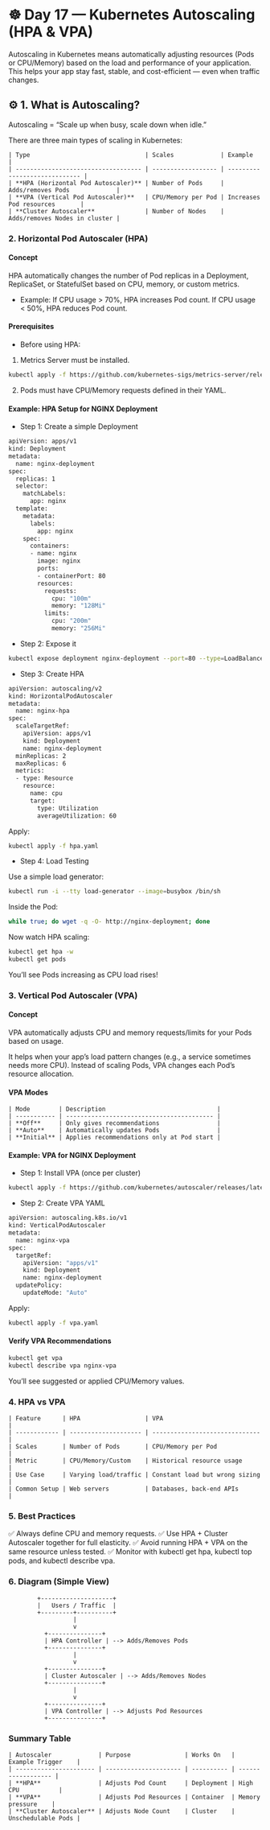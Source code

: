 # ☸️ Day 17 — Kubernetes Autoscaling (HPA & VPA)

Autoscaling in Kubernetes means automatically adjusting resources (Pods or CPU/Memory) based on the load and performance of your application.
This helps your app stay fast, stable, and cost-efficient — even when traffic changes.

## ⚙️ 1. What is Autoscaling?

Autoscaling = “Scale up when busy, scale down when idle.”

There are three main types of scaling in Kubernetes:

``` text
| Type                                | Scales             | Example                       |
| ----------------------------------- | ------------------ | ----------------------------- |
| **HPA (Horizontal Pod Autoscaler)** | Number of Pods     | Adds/removes Pods             |
| **VPA (Vertical Pod Autoscaler)**   | CPU/Memory per Pod | Increases Pod resources       |
| **Cluster Autoscaler**              | Number of Nodes    | Adds/removes Nodes in cluster |
```
### 2. Horizontal Pod Autoscaler (HPA)

#### Concept

HPA automatically changes the number of Pod replicas in a Deployment, ReplicaSet, or StatefulSet based on CPU, memory, or custom metrics.

- Example:
If CPU usage > 70%, HPA increases Pod count.
If CPU usage < 50%, HPA reduces Pod count.

#### Prerequisites

- Before using HPA:

1) Metrics Server must be installed.

``` bash
kubectl apply -f https://github.com/kubernetes-sigs/metrics-server/releases/latest/download/components.yaml
```

2) Pods must have CPU/Memory requests defined in their YAML.

#### Example: HPA Setup for NGINX Deployment

- Step 1: Create a simple Deployment

``` bash
apiVersion: apps/v1
kind: Deployment
metadata:
  name: nginx-deployment
spec:
  replicas: 1
  selector:
    matchLabels:
      app: nginx
  template:
    metadata:
      labels:
        app: nginx
    spec:
      containers:
      - name: nginx
        image: nginx
        ports:
        - containerPort: 80
        resources:
          requests:
            cpu: "100m"
            memory: "128Mi"
          limits:
            cpu: "200m"
            memory: "256Mi"
```

- Step 2: Expose it

``` bash
kubectl expose deployment nginx-deployment --port=80 --type=LoadBalancer
```
- Step 3: Create HPA

``` bash
apiVersion: autoscaling/v2
kind: HorizontalPodAutoscaler
metadata:
  name: nginx-hpa
spec:
  scaleTargetRef:
    apiVersion: apps/v1
    kind: Deployment
    name: nginx-deployment
  minReplicas: 2
  maxReplicas: 6
  metrics:
  - type: Resource
    resource:
      name: cpu
      target:
        type: Utilization
        averageUtilization: 60
```

Apply:

``` bash
kubectl apply -f hpa.yaml
```
- Step 4: Load Testing

Use a simple load generator:

``` bash
kubectl run -i --tty load-generator --image=busybox /bin/sh
```
Inside the Pod:

``` bash
while true; do wget -q -O- http://nginx-deployment; done
```
Now watch HPA scaling:

``` bash
kubectl get hpa -w
kubectl get pods
```
You’ll see Pods increasing as CPU load rises!

### 3. Vertical Pod Autoscaler (VPA)

#### Concept

VPA automatically adjusts CPU and memory requests/limits for your Pods based on usage.

It helps when your app’s load pattern changes (e.g., a service sometimes needs more CPU).
Instead of scaling Pods, VPA changes each Pod’s resource allocation.

#### VPA Modes

``` text
| Mode        | Description                               |
| ----------- | ----------------------------------------- |
| **Off**     | Only gives recommendations                |
| **Auto**    | Automatically updates Pods                |
| **Initial** | Applies recommendations only at Pod start |

```

#### Example: VPA for NGINX Deployment

- Step 1: Install VPA (once per cluster)

``` bash
kubectl apply -f https://github.com/kubernetes/autoscaler/releases/latest/download/vertical-pod-autoscaler.yaml
```
- Step 2: Create VPA YAML

``` bash
apiVersion: autoscaling.k8s.io/v1
kind: VerticalPodAutoscaler
metadata:
  name: nginx-vpa
spec:
  targetRef:
    apiVersion: "apps/v1"
    kind: Deployment
    name: nginx-deployment
  updatePolicy:
    updateMode: "Auto"
```
Apply:

``` bash
kubectl apply -f vpa.yaml
```
#### Verify VPA Recommendations

``` bash
kubectl get vpa
kubectl describe vpa nginx-vpa
```
You’ll see suggested or applied CPU/Memory values.

### 4. HPA vs VPA

``` text
| Feature      | HPA                  | VPA                            |
| ------------ | -------------------- | ------------------------------ |
| Scales       | Number of Pods       | CPU/Memory per Pod             |
| Metric       | CPU/Memory/Custom    | Historical resource usage      |
| Use Case     | Varying load/traffic | Constant load but wrong sizing |
| Common Setup | Web servers          | Databases, back-end APIs       |
```
### 5. Best Practices

✅ Always define CPU and memory requests.
✅ Use HPA + Cluster Autoscaler together for full elasticity.
✅ Avoid running HPA + VPA on the same resource unless tested.
✅ Monitor with kubectl get hpa, kubectl top pods, and kubectl describe vpa.

### 6. Diagram (Simple View)

```plaintext
        +--------------------+
        |   Users / Traffic  |
        +---------+----------+
                  |
                  v
          +---------------+
          | HPA Controller | --> Adds/Removes Pods
          +---------------+
                  |
                  v
          +---------------+
          | Cluster Autoscaler | --> Adds/Removes Nodes
          +---------------+
                  |
                  v
          +---------------+
          | VPA Controller | --> Adjusts Pod Resources
          +---------------+
```

### Summary Table

``` text
| Autoscaler             | Purpose               | Works On   | Example Trigger    |
| ---------------------- | --------------------- | ---------- | ------------------ |
| **HPA**                | Adjusts Pod Count     | Deployment | High CPU           |
| **VPA**                | Adjusts Pod Resources | Container  | Memory pressure    |
| **Cluster Autoscaler** | Adjusts Node Count    | Cluster    | Unschedulable Pods |
```